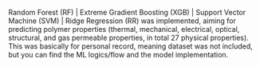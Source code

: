 Random Forest (RF) | Extreme Gradient Boosting (XGB) | Support Vector Machine (SVM) | Ridge Regression (RR) was implemented, aiming for predicting polymer properties (thermal, mechanical, electrical, optical, structural, and gas permeable properties, in total 27 physical properties). This was basically for personal record, meaning dataset was not included, but you can find the ML logics/flow and the model implementation. 
